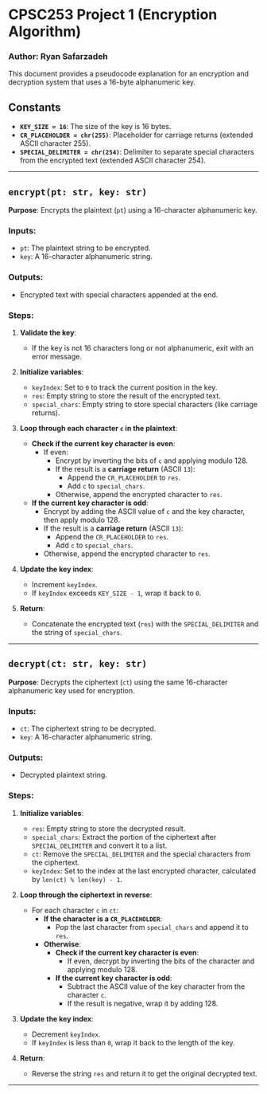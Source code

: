 # CPSC253 Project 1 (Encryption Algorithm)
### Author: Ryan Safarzadeh

This document provides a pseudocode explanation for an encryption and decryption system that uses a 16-byte alphanumeric key. 

## Constants

- **`KEY_SIZE = 16`**: The size of the key is 16 bytes.
- **`CR_PLACEHOLDER = chr(255)`**: Placeholder for carriage returns (extended ASCII character 255).
- **`SPECIAL_DELIMITER = chr(254)`**: Delimiter to separate special characters from the encrypted text (extended ASCII character 254).

---

## `encrypt(pt: str, key: str)`

**Purpose**: Encrypts the plaintext (`pt`) using a 16-character alphanumeric key.

### Inputs:
- `pt`: The plaintext string to be encrypted.
- `key`: A 16-character alphanumeric string.

### Outputs:
- Encrypted text with special characters appended at the end.

### Steps:
1. **Validate the key**:
   - If the key is not 16 characters long or not alphanumeric, exit with an error message.

2. **Initialize variables**:
   - `keyIndex`: Set to `0` to track the current position in the key.
   - `res`: Empty string to store the result of the encrypted text.
   - `special_chars`: Empty string to store special characters (like carriage returns).

3. **Loop through each character `c` in the plaintext**:
   - **Check if the current key character is even**:
     - If even:
       - Encrypt by inverting the bits of `c` and applying modulo 128.
       - If the result is a **carriage return** (ASCII `13`):
         - Append the `CR_PLACEHOLDER` to `res`.
         - Add `c` to `special_chars`.
       - Otherwise, append the encrypted character to `res`.
   - **If the current key character is odd**:
     - Encrypt by adding the ASCII value of `c` and the key character, then apply modulo 128.
     - If the result is a **carriage return** (ASCII `13`):
       - Append the `CR_PLACEHOLDER` to `res`.
       - Add `c` to `special_chars`.
     - Otherwise, append the encrypted character to `res`.

4. **Update the key index**:
   - Increment `keyIndex`.
   - If `keyIndex` exceeds `KEY_SIZE - 1`, wrap it back to `0`.

5. **Return**:
   - Concatenate the encrypted text (`res`) with the `SPECIAL_DELIMITER` and the string of `special_chars`.

---

## `decrypt(ct: str, key: str)`

**Purpose**: Decrypts the ciphertext (`ct`) using the same 16-character alphanumeric key used for encryption.

### Inputs:
- `ct`: The ciphertext string to be decrypted.
- `key`: A 16-character alphanumeric string.

### Outputs:
- Decrypted plaintext string.

### Steps:
1. **Initialize variables**:
   - `res`: Empty string to store the decrypted result.
   - `special_chars`: Extract the portion of the ciphertext after `SPECIAL_DELIMITER` and convert it to a list.
   - `ct`: Remove the `SPECIAL_DELIMITER` and the special characters from the ciphertext.
   - `keyIndex`: Set to the index at the last encrypted character, calculated by `len(ct) % len(key) - 1`.

2. **Loop through the ciphertext in reverse**:
   - For each character `c` in `ct`:
     - **If the character is a `CR_PLACEHOLDER`**:
       - Pop the last character from `special_chars` and append it to `res`.
     - **Otherwise**:
       - **Check if the current key character is even**:
         - If even, decrypt by inverting the bits of the character and applying modulo 128.
       - **If the current key character is odd**:
         - Subtract the ASCII value of the key character from the character `c`.
         - If the result is negative, wrap it by adding 128.

3. **Update the key index**:
   - Decrement `keyIndex`.
   - If `keyIndex` is less than `0`, wrap it back to the length of the key.

4. **Return**:
   - Reverse the string `res` and return it to get the original decrypted text.

---

